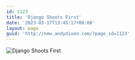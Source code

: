 ```yaml
---
id: 1123
title: 'Django Shoots First'
date: '2023-03-17T13:45:17+00:00'
layout: page
guid: 'http://new.andydixon.com/?page_id=1123'
---
```


![Django Shoots First](https://i0.wp.com/assets.g8x2.ldn.idrivee2-23.com/posters/Django%20Shoots%20First%2001.jpg?w=1200&ssl=1 "Django Shoots First")